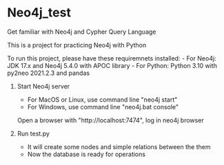 # Neo4j_test

Get familiar with Neo4j and Cypher Query Language

This is a project for practicing Neo4j with Python

To run this project, please have these requiremnets installed:
    - For Neo4j: JDK 17.x and Neo4j 5.4.0 with APOC library
    - For Python: Python 3.10 with py2neo 2021.2.3 and pandas


1. Start Neo4j server
    - For MacOS or Linux, use command line "neo4j start"
    - For Windows, use command line "neo4j.bat console"
    
    Open a browser with "http://localhost:7474", log in neo4j browser

2. Run test.py
    - It will create some nodes and simple relations between the them
    - Now the database is ready for operations
